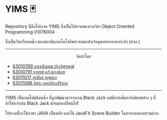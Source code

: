 # YIMS 🃏 

Repository นี้คือโปรเจค YIMS ซึ่งเป็นโปรเจคของรายวิชา Object Oriented Programming 01076004

ซึ่งเป็นวิชาเรียนหนึ่ง ของสถาบันเทคโนโลยีพระจอมเกล้าเจ้าคุณทหารลาดกระบัง (สจล.)

------------------------------

<p align="center">
จัดทำโดย
</p>

- [63010789 มาเหนือเมฆ ประดิษฐพงษ์](https://github.com/DiFve)
- [63010791 ยงยุทธ์ แก้วดวงน้อย](https://github.com/Makasan)
- [63011017 สุรธันย์ บุญผ่อง](https://github.com/Suratan63011017)
- [63011086 อิสระ ผดุงประเสริฐกุล](https://github.com/SroLyQ)

------------------------------

YIMS เป็นเกมไพ่ชนิดหนึ่ง ที่ถูกพัฒนามาจากเกม Black Jack แต่มีการเพิ่มการ์ดพิเศษต่าง ๆ ที่ทำให้การเล่น Black Jack ธรรมดาเปลี่ยนไป!

โปรเจคนี้จะใช้ภาษา JAVA เป็นหลัก และใช้ JavaFX Scene Builder ในการออกแบบร่วมด้วย
